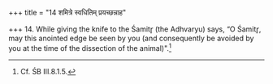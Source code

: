 +++
title = "14 शमित्रे स्वधितिम् प्रयच्छन्नाह"

+++
14. While giving the knife to the Śamitr̥ (the Adhvaryu) says, “O Śamitr̥, may this anointed edge be seen by you (and consequently be avoided by you at the time of the dissection of the animal)".[^1]  


[^1]: Cf. ŚB III.8.1.5.  

